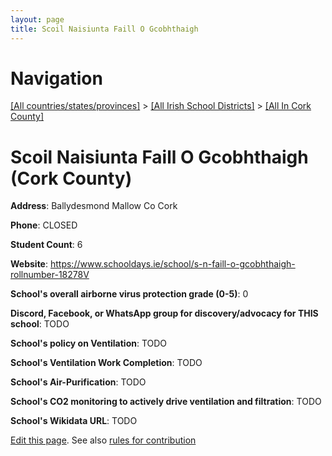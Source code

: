 ```yaml
---
layout: page
title: Scoil Naisiunta Faill O Gcobhthaigh
---
```

# Navigation

[[All countries/states/provinces]](../../..) > [[All Irish School Districts]](../..) > [[All In Cork County]](..)

# Scoil Naisiunta Faill O Gcobhthaigh (Cork County)

**Address**: Ballydesmond Mallow Co Cork

**Phone**: CLOSED

**Student Count**: 6

**Website**: <https://www.schooldays.ie/school/s-n-faill-o-gcobhthaigh-rollnumber-18278V>

**School's overall airborne virus protection grade (0-5)**: 0

**Discord, Facebook, or WhatsApp group for discovery/advocacy for THIS school**: TODO

**School's policy on Ventilation**: TODO

**School's Ventilation Work Completion**: TODO

**School's Air-Purification**: TODO

**School's CO2 monitoring to actively drive ventilation and filtration**: TODO

**School's Wikidata URL**: TODO


[Edit this page](https://github.com/ventilate-schools/Ireland/edit/main/./Cork_County/Scoil_Naisiunta_Faill_O_Gcobhthaigh.md). See also [rules for contribution](../../../contribution-rules/)